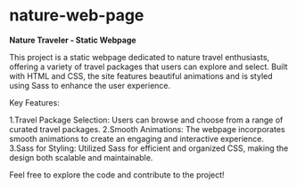 # nature-web-page
**Nature Traveler - Static Webpage**

This project is a static webpage dedicated to nature travel enthusiasts, offering a variety of travel packages that users can explore and select. Built with HTML and CSS, the site features beautiful animations and is styled using Sass to enhance the user experience.

Key Features:

1.Travel Package Selection: Users can browse and choose from a range of curated travel packages.
2.Smooth Animations: The webpage incorporates smooth animations to create an engaging and interactive experience.
3.Sass for Styling: Utilized Sass for efficient and organized CSS, making the design both scalable and maintainable.

Feel free to explore the code and contribute to the project!
